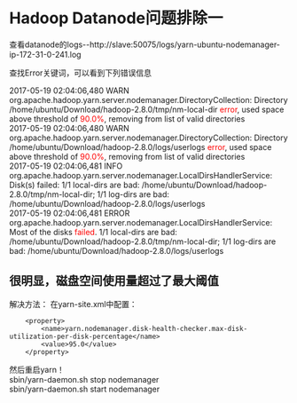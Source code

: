 
# Hadoop Datanode问题排除一
查看datanode的logs--http://slave:50075/logs/yarn-ubuntu-nodemanager-ip-172-31-0-241.log

查找Error关键词，可以看到下列错误信息

2017-05-19 02:04:06,480 WARN org.apache.hadoop.yarn.server.nodemanager.DirectoryCollection: Directory /home/ubuntu/Download/hadoop-2.8.0/tmp/nm-local-dir <span style="color:red">error</span>, used space above threshold of <span style="color:red">90.0%</span>, removing from list of valid directories<br/>
2017-05-19 02:04:06,480 WARN org.apache.hadoop.yarn.server.nodemanager.DirectoryCollection: Directory /home/ubuntu/Download/hadoop-2.8.0/logs/userlogs <span style="color:red">error</span>, used space above threshold of <span style="color:red">90.0%</span>, removing from list of valid directories<br/>
2017-05-19 02:04:06,481 INFO org.apache.hadoop.yarn.server.nodemanager.LocalDirsHandlerService: Disk(s) failed: 1/1 local-dirs are bad: /home/ubuntu/Download/hadoop-2.8.0/tmp/nm-local-dir; 1/1 log-dirs are bad: /home/ubuntu/Download/hadoop-2.8.0/logs/userlogs<br/>
2017-05-19 02:04:06,481 ERROR org.apache.hadoop.yarn.server.nodemanager.LocalDirsHandlerService: Most of the disks <span style="color:red">failed</span>. 1/1 local-dirs are bad: /home/ubuntu/Download/hadoop-2.8.0/tmp/nm-local-dir; 1/1 log-dirs are bad: /home/ubuntu/Download/hadoop-2.8.0/logs/userlogs

## 很明显，磁盘空间使用量超过了最大阈值

解决方法：
在yarn-site.xml中配置：
```
    <property>
        <name>yarn.nodemanager.disk-health-checker.max-disk-utilization-per-disk-percentage</name>
        <value>95.0</value>
    </property>
```
然后重启yarn！ <br/>
sbin/yarn-daemon.sh stop nodemanager <br/>
sbin/yarn-daemon.sh start nodemanager <br/>
